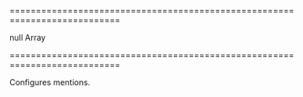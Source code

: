 ===========================================================================
<!--default-->null<!--/default-->
<!--type-->Array<dxHtmlEditorMention><!--/type-->
===========================================================================

<!--shortDescription-->
Configures mentions.
<!--/shortDescription-->

<!--fullDescription-->

<!--
TODO: This is the demo desc. Replace it with a View Demo button when there is a demo

The **HtmlEditor** allows a user to mention other users in the text. Users that can be mentioned are suggested in a drop-down list that gets its items from the [dataSource](/Documentation/ApiReference/UI_Widgets/dxHtmlEditor/Configuration/mentions/#dataSource).

The suggestion list appears when a user enters a specific [marker](/Documentation/ApiReference/UI_Widgets/dxHtmlEditor/Configuration/mentions/#marker). To mention a user, enter `@` in the text field at the bottom and select the user from the list.

Data for mentions can be from multiple data sources. In this case, you can assign an individual marker to each of them.

-->

<!--/fullDescription-->